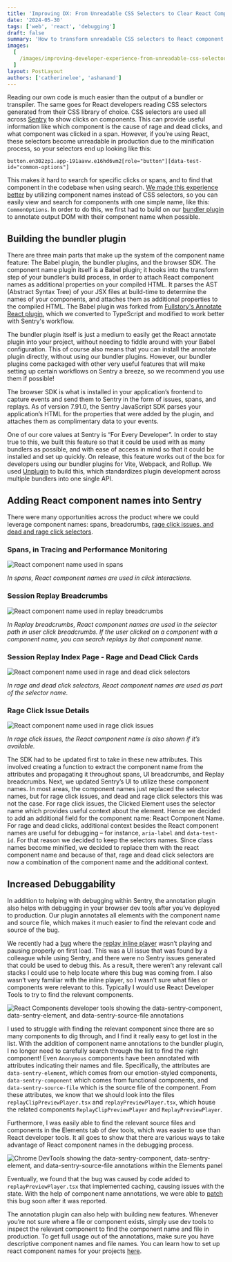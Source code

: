```yaml
---
title: 'Improving DX: From Unreadable CSS Selectors to Clear React Component Names'
date: '2024-05-30'
tags: ['web', 'react', 'debugging']
draft: false
summary: 'How to transform unreadable CSS selectors to React component names.'
images:
  [
    /images/improving-developer-experience-from-unreadable-css-selectors-to-clear-component-names/hero.jpg,
  ]
layout: PostLayout
authors: ['catherinelee', 'ashanand']
---
```


Reading our own code is much easier than the output of a bundler or transpiler. The same goes for React developers reading CSS selectors generated from their CSS library of choice. CSS selectors are used all across [Sentry](https://sentry.io/for/react/) to show clicks on components. This can provide useful information like which component is the cause of rage and dead clicks, and what component was clicked in a span. However, if you’re using React, these selectors become unreadable in production due to the minification process, so your selectors end up looking like this:

`button.en302zp1.app-191aavw.e16hd6vm2[role="button"][data-test-id="common-options"]`

This makes it hard to search for specific clicks or spans, and to find that component in the codebase when using search. [We made this experience better](https://sentry.io/changelog/react-component-names-is-now-available/) by utilizing component names instead of CSS selectors, so you can easily view and search for components with one simple name, like this: `CommonOptions`. In order to do this, we first had to build on our [bundler plugin](https://www.npmjs.com/package/@sentry/bundler-plugin-core) to annotate output DOM with their component name when possible.

## Building the bundler plugin

There are three main parts that make up the system of the component name feature: The Babel plugin, the bundler plugins, and the browser SDK. The component name plugin itself is a Babel plugin; it hooks into the transform step of your bundler’s build process, in order to attach React component names as additional properties on your compiled HTML. It parses the AST (Abstract Syntax Tree) of your JSX files at build-time to determine the names of your components, and attaches them as additional properties to the compiled HTML. The Babel plugin was forked from [Fullstory's Annotate React plugin](https://github.com/fullstorydev/fullstory-babel-plugin-annotate-react), which we converted to TypeScript and modified to work better with Sentry's workflow.

The bundler plugin itself is just a medium to easily get the React annotate plugin into your project, without needing to fiddle around with your Babel configuration. This of course also means that you can install the annotate plugin directly, without using our bundler plugins. However, our bundler plugins come packaged with other very useful features that will make setting up certain workflows on Sentry a breeze, so we recommend you use them if possible!

The browser SDK is what is installed in your application’s frontend to capture events and send them to Sentry in the form of issues, spans, and replays. As of version 7.91.0, the Sentry JavaScript SDK parses your application’s HTML for the properties that were added by the plugin, and attaches them as complimentary data to your events.

One of our core values at Sentry is “For Every Developer”. In order to stay true to this, we built this feature so that it could be used with as many bundlers as possible, and with ease of access in mind so that it could be installed and set up quickly. On release, this feature works out of the box for developers using our bundler plugins for Vite, Webpack, and Rollup. We used [Unplugin](https://unplugin.unjs.io/guide/) to build this, which standardizes plugin development across multiple bundlers into one single API.

## Adding React component names into Sentry

There were many opportunities across the product where we could leverage component names: spans, breadcrumbs, [rage click issues, and dead and rage click selectors](https://blog.sentry.io/introducing-rage-and-dead-click-detection-for-session-replay/).

### Spans, in Tracing and Performance Monitoring

![React component name used in spans](/images/improving-developer-experience-from-unreadable-css-selectors-to-clear-component-names/span.png)

_In spans, React component names are used in click interactions._

### Session Replay Breadcrumbs

![React component name used in replay breadcrumbs](/images/improving-developer-experience-from-unreadable-css-selectors-to-clear-component-names/replay-breadcrumb.png)

_In Replay breadcrumbs, React component names are used in the selector path in user click breadcrumbs. If the user clicked on a component with a component name, you can search replays by that component name._

### Session Replay Index Page - Rage and Dead Click Cards

![React component name used in rage and dead click selectors](/images/improving-developer-experience-from-unreadable-css-selectors-to-clear-component-names/rage-and-dead-selector.png)

_In rage and dead click selectors, React component names are used as part of the selector name._

### Rage Click Issue Details

![React component name used in rage click issues](/images/improving-developer-experience-from-unreadable-css-selectors-to-clear-component-names/rage-click-issue.png)

_In rage click issues, the React component name is also shown if it’s available._

The SDK had to be updated first to take in these new attributes. This involved creating a function to extract the component name from the attributes and propagating it throughout spans, UI breadcrumbs, and Replay breadcrumbs. Next, we updated Sentry’s UI to utilize these component names. In most areas, the component names just replaced the selector names, but for rage click issues, and dead and rage click selectors this was not the case. For rage click issues, the Clicked Element uses the selector name which provides useful context about the element. Hence we decided to add an additional field for the component name: React Component Name. For rage and dead clicks, additional context besides the React component names are useful for debugging – for instance, `aria-label` and `data-test-id`. For that reason we decided to keep the selectors names. Since class names become minified, we decided to replace them with the react component name and because of that, rage and dead click selectors are now a combination of the component name and the additional context.

## Increased Debuggability

In addition to helping with debugging within Sentry, the annotation plugin also helps with debugging in your browser dev tools after you’ve deployed to production. Our plugin annotates all elements with the component name and source file, which makes it much easier to find the relevant code and source of the bug.

We recently had a [bug](https://github.com/getsentry/sentry/issues/69209) where the [replay inline player](https://sentry.io/changelog/issue-replay-clips/) wasn’t playing and pausing properly on first load. This was a UI issue that was found by a colleague while using Sentry, and there were no Sentry issues generated that could be used to debug this. As a result, there weren’t any relevant call stacks I could use to help locate where this bug was coming from. I also wasn’t very familiar with the inline player, so I wasn’t sure what files or components were relevant to this. Typically I would use React Developer Tools to try to find the relevant components.

![React Components developer tools showing the `data-sentry-component`, `data-sentry-element`, and `data-sentry-source-file` annotations](/images/improving-developer-experience-from-unreadable-css-selectors-to-clear-component-names/react-dev-tools.png)

I used to struggle with finding the relevant component since there are so many components to dig through, and I find it really easy to get lost in the list. With the addition of component name annotations to the bundler plugin, I no longer need to carefully search through the list to find the right component! Even `Anonymous` components have been annotated with attributes indicating their names and file. Specifically, the attributes are `data-sentry-element`, which comes from our emotion-styled components, `data-sentry-component` which comes from functional components, and `data-sentry-source-file` which is the source file of the component. From these attributes, we know that we should look into the files `replayClipPreviewPlayer.tsx` and `replayPreviewPlayer.tsx`, which house the related components `ReplayClipPreviewPlayer` and `ReplayPreviewPlayer`.

Furthermore, I was easily able to find the relevant source files and components in the Elements tab of dev tools, which was easier to use than React developer tools. It all goes to show that there are various ways to take advantage of React component names in the debugging process.

![Chrome DevTools showing the `data-sentry-component`, `data-sentry-element`, and `data-sentry-source-file` annotations within the Elements panel](/images/improving-developer-experience-from-unreadable-css-selectors-to-clear-component-names/chrome-dev-tools.png)

Eventually, we found that the bug was caused by code added to `replayPreviewPlayer.tsx` that implemented caching, causing issues with the state. With the help of component name annotations, we were able to [patch](https://github.com/getsentry/sentry/pull/69232) this bug soon after it was reported.

The annotation plugin can also help with building new features. Whenever you’re not sure where a file or component exists, simply use dev tools to inspect the relevant component to find the component name and file in production. To get full usage out of the annotations, make sure you have descriptive component names and file names. You can learn how to set up react component names for your projects [here](https://docs.sentry.io/platforms/javascript/guides/react/features/component-names/#how-to-install).
